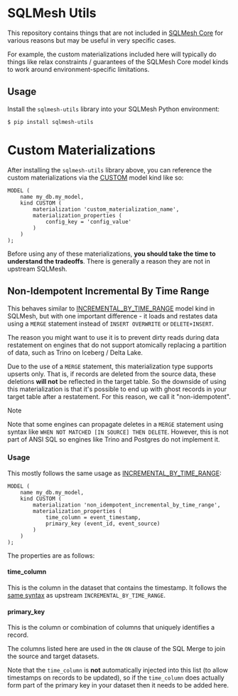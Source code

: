 # SQLMesh Utils

This repository contains things that are not included in [SQLMesh Core](https://github.com/TobikoData/sqlmesh/) for various reasons but may be useful in very specific cases.

For example, the custom materializations included here will typically do things like relax constraints / guarantees of the SQLMesh Core model kinds to work around environment-specific limitations.

## Usage

Install the `sqlmesh-utils` library into your SQLMesh Python environment:

```
$ pip install sqlmesh-utils
```

# Custom Materializations

After installing the `sqlmesh-utils` library above, you can reference the custom materializations via the [CUSTOM](https://sqlmesh.readthedocs.io/en/stable/guides/custom_materializations/) model kind like so:

```
MODEL (
    name my_db.my_model,
    kind CUSTOM (
        materialization 'custom_materialization_name',
        materialization_properties (
            config_key = 'config_value'
        )
    )
);
```

Before using any of these materializations, **you should take the time to understand the tradeoffs**. There is generally a reason they are not in upstream SQLMesh.

## Non-Idempotent Incremental By Time Range

This behaves similar to [INCREMENTAL_BY_TIME_RANGE](https://sqlmesh.readthedocs.io/en/stable/concepts/models/model_kinds/#incremental_by_time_range) model kind in SQLMesh, but with one important difference - it loads and restates data using a `MERGE` statement instead of `INSERT OVERWRITE` or `DELETE+INSERT`.

The reason you might want to use it is to prevent dirty reads during data restatement on engines that do not support atomically replacing a partition of data, such as Trino on Iceberg / Delta Lake.

Due to the use of a `MERGE` statement, this materialization type supports upserts only. That is, if records are deleted from the source data, these deletions **will not** be reflected in the target table. So the downside of using this materialization is that it's possible to end up with ghost records in your target table after a restatement. For this reason, we call it "non-idempotent".

> [!NOTE]
> Note that some engines can propagate deletes in a `MERGE` statement using syntax like `WHEN NOT MATCHED [IN SOURCE] THEN DELETE`. However, this is not part of ANSI SQL so engines like Trino and Postgres do not implement it.

### Usage

This mostly follows the same usage as [INCREMENTAL_BY_TIME_RANGE](https://sqlmesh.readthedocs.io/en/stable/concepts/models/model_kinds/#incremental_by_time_range):

```
MODEL (
    name my_db.my_model,
    kind CUSTOM (
        materialization 'non_idempotent_incremental_by_time_range',
        materialization_properties (
            time_column = event_timestamp,
            primary_key (event_id, event_source)
        )
    )
);
```

The properties are as follows:

#### time_column

This is the column in the dataset that contains the timestamp. It follows the [same syntax](https://sqlmesh.readthedocs.io/en/latest/concepts/models/model_kinds/#time-column) as upstream `INCREMENTAL_BY_TIME_RANGE`.

#### primary_key

This is the column or combination of columns that uniquely identifies a record.

The columns listed here are used in the `ON` clause of the SQL Merge to join the source and target datasets.

Note that the `time_column` is **not** automatically injected into this list (to allow timestamps on records to be updated), so if the `time_column` does actually form part of the primary key in your dataset then it needs to be added here.